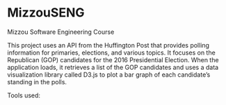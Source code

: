 # MizzouSENG
Mizzou Software Engineering Course

This project uses an API from the Huffington Post that provides polling information for primaries, elections, and various topics. It focuses on the Republican (GOP) candidates for the 2016 Presidential Election.
When the application loads, it retrieves a list of the GOP candidates and uses a data visualization library called D3.js to plot a bar graph of each candidate’s standing in the polls.

Tools used:

